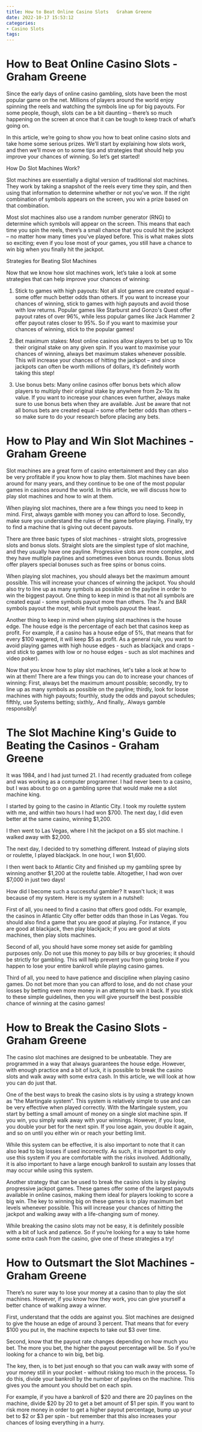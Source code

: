```yaml
---
title: How to Beat Online Casino Slots   Graham Greene
date: 2022-10-17 15:53:12
categories:
- Casino Slots
tags:
---
```



#  How to Beat Online Casino Slots - Graham Greene

Since the early days of online casino gambling, slots have been the most popular game on the net. Millions of players around the world enjoy spinning the reels and watching the symbols line up for big payouts. For some people, though, slots can be a bit daunting – there’s so much happening on the screen at once that it can be tough to keep track of what’s going on.

In this article, we’re going to show you how to beat online casino slots and take home some serious prizes. We’ll start by explaining how slots work, and then we’ll move on to some tips and strategies that should help you improve your chances of winning. So let’s get started!

How Do Slot Machines Work?

Slot machines are essentially a digital version of traditional slot machines. They work by taking a snapshot of the reels every time they spin, and then using that information to determine whether or not you’ve won. If the right combination of symbols appears on the screen, you win a prize based on that combination.

Most slot machines also use a random number generator (RNG) to determine which symbols will appear on the screen. This means that each time you spin the reels, there’s a small chance that you could hit the jackpot – no matter how many times you’ve played before. This is what makes slots so exciting; even if you lose most of your games, you still have a chance to win big when you finally hit the jackpot.

Strategies for Beating Slot Machines

Now that we know how slot machines work, let’s take a look at some strategies that can help improve your chances of winning:

1) Stick to games with high payouts: Not all slot games are created equal – some offer much better odds than others. If you want to increase your chances of winning, stick to games with high payouts and avoid those with low returns. Popular games like Starburst and Gonzo's Quest offer payout rates of over 96%, while less popular games like Jack Hammer 2 offer payout rates closer to 95%. So if you want to maximise your chances of winning, stick to the popular games!

2) Bet maximum stakes: Most online casinos allow players to bet up to 10x their original stake on any given spin. If you want to maximise your chances of winning, always bet maximum stakes whenever possible. This will increase your chances of hitting the jackpot – and since jackpots can often be worth millions of dollars, it’s definitely worth taking this step!

3) Use bonus bets: Many online casinos offer bonus bets which allow players to multiply their original stake by anywhere from 2x-10x its value. If you want to increase your chances even further, always make sure to use bonus bets when they are available. Just be aware that not all bonus bets are created equal – some offer better odds than others – so make sure to do your research before placing any bets.

#  How to Play and Win Slot Machines - Graham Greene

Slot machines are a great form of casino entertainment and they can also be very profitable if you know how to play them. Slot machines have been around for many years, and they continue to be one of the most popular games in casinos around the world. In this article, we will discuss how to play slot machines and how to win at them.

When playing slot machines, there are a few things you need to keep in mind. First, always gamble with money you can afford to lose. Secondly, make sure you understand the rules of the game before playing. Finally, try to find a machine that is giving out decent payouts.

There are three basic types of slot machines - straight slots, progressive slots and bonus slots. Straight slots are the simplest type of slot machine, and they usually have one payline. Progressive slots are more complex, and they have multiple paylines and sometimes even bonus rounds. Bonus slots offer players special bonuses such as free spins or bonus coins.

When playing slot machines, you should always bet the maximum amount possible. This will increase your chances of winning the jackpot. You should also try to line up as many symbols as possible on the payline in order to win the biggest payout. One thing to keep in mind is that not all symbols are created equal - some symbols payout more than others. The 7s and BAR symbols payout the most, while fruit symbols payout the least.

Another thing to keep in mind when playing slot machines is the house edge. The house edge is the percentage of each bet that casinos keep as profit. For example, if a casino has a house edge of 5%, that means that for every $100 wagered, it will keep $5 as profit. As a general rule, you want to avoid playing games with high house edges - such as blackjack and craps - and stick to games with low or no house edges - such as slot machines and video poker).

Now that you know how to play slot machines, let's take a look at how to win at them! There are a few things you can do to increase your chances of winning: First, always bet the maximum amount possible; secondly, try to line up as many symbols as possible on the payline; thirdly, look for loose machines with high payouts; fourthly, study the odds and payout schedules; fifthly, use Systems betting; sixthly,. And finally,. Always gamble responsibly!

#  The Slot Machine King's Guide to Beating the Casinos - Graham Greene


It was 1984, and I had just turned 21. I had recently graduated from college and was working as a computer programmer. I had never been to a casino, but I was about to go on a gambling spree that would make me a slot machine king.

I started by going to the casino in Atlantic City. I took my roulette system with me, and within two hours I had won $700. The next day, I did even better at the same casino, winning $1,200.

I then went to Las Vegas, where I hit the jackpot on a $5 slot machine. I walked away with $2,000.

The next day, I decided to try something different. Instead of playing slots or roulette, I played blackjack. In one hour, I won $1,600.

I then went back to Atlantic City and finished up my gambling spree by winning another $1,200 at the roulette table. Altogether, I had won over $7,000 in just two days!

How did I become such a successful gambler? It wasn't luck; it was because of my system. Here is my system in a nutshell:

First of all, you need to find a casino that offers good odds. For example, the casinos in Atlantic City offer better odds than those in Las Vegas. You should also find a game that you are good at playing. For instance, if you are good at blackjack, then play blackjack; if you are good at slots machines, then play slots machines.

Second of all, you should have some money set aside for gambling purposes only. Do not use this money to pay bills or buy groceries; it should be strictly for gambling. This will help prevent you from going broke if you happen to lose your entire bankroll while playing casino games.

Third of all, you need to have patience and discipline when playing casino games. Do not bet more than you can afford to lose, and do not chase your losses by betting even more money in an attempt to win it back. If you stick to these simple guidelines, then you will give yourself the best possible chance of winning at the casino games!

#  How to Break the Casino Slots - Graham Greene

The casino slot machines are designed to be unbeatable. They are programmed in a way that always guarantees the house edge. However, with enough practice and a bit of luck, it is possible to break the casino slots and walk away with some extra cash. In this article, we will look at how you can do just that.

One of the best ways to break the casino slots is by using a strategy known as “the Martingale system”. This system is relatively simple to use and can be very effective when played correctly. With the Martingale system, you start by betting a small amount of money on a single slot machine spin. If you win, you simply walk away with your winnings. However, if you lose, you double your bet for the next spin. If you lose again, you double it again, and so on until you either win or reach your betting limit.

While this system can be effective, it is also important to note that it can also lead to big losses if used incorrectly. As such, it is important to only use this system if you are comfortable with the risks involved. Additionally, it is also important to have a large enough bankroll to sustain any losses that may occur while using this system.

Another strategy that can be used to break the casino slots is by playing progressive jackpot games. These games offer some of the largest payouts available in online casinos, making them ideal for players looking to score a big win. The key to winning big on these games is to play maximum bet levels whenever possible. This will increase your chances of hitting the jackpot and walking away with a life-changing sum of money.

While breaking the casino slots may not be easy, it is definitely possible with a bit of luck and patience. So if you’re looking for a way to take home some extra cash from the casino, give one of these strategies a try!

#  How to Outsmart the Slot Machines - Graham Greene

There’s no surer way to lose your money at a casino than to play the slot machines. However, if you know how they work, you can give yourself a better chance of walking away a winner.

First, understand that the odds are against you. Slot machines are designed to give the house an edge of around 3 percent. That means that for every $100 you put in, the machine expects to take out $3 over time.

Second, know that the payout rate changes depending on how much you bet. The more you bet, the higher the payout percentage will be. So if you’re looking for a chance to win big, bet big.

The key, then, is to bet just enough so that you can walk away with some of your money still in your pocket - without risking too much in the process. To do this, divide your bankroll by the number of paylines on the machine. This gives you the amount you should bet on each spin.

For example, if you have a bankroll of $20 and there are 20 paylines on the machine, divide $20 by 20 to get a bet amount of $1 per spin. If you want to risk more money in order to get a higher payout percentage, bump up your bet to $2 or $3 per spin - but remember that this also increases your chances of losing everything in a hurry.
